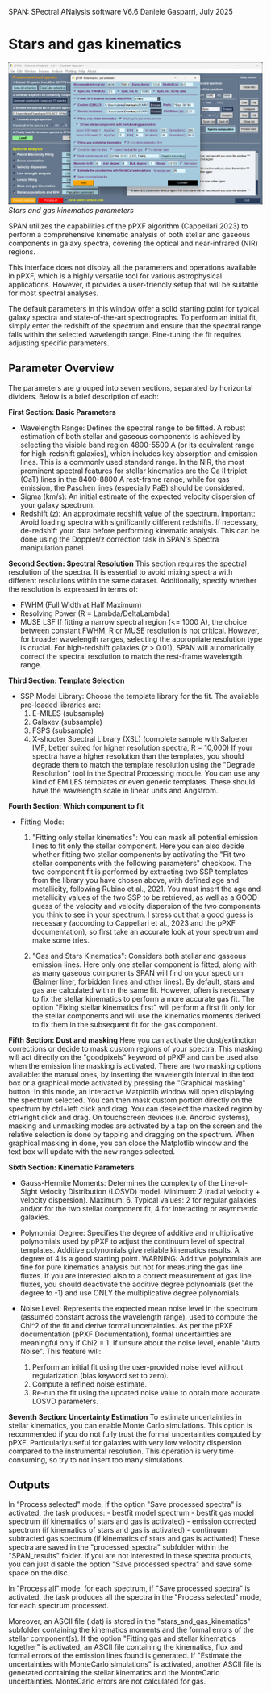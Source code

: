 SPAN: SPectral ANalysis software V6.6
Daniele Gasparri, July 2025

# Stars and gas kinematics #

![Kinematics](img/kinematics.png)
*Stars and gas kinematics parameters*


SPAN utilizes the capabilities of the pPXF algorithm (Cappellari 2023) to perform a comprehensive kinematic analysis of both stellar and gaseous components in galaxy spectra, covering the optical and near-infrared (NIR) regions.

This interface does not display all the parameters and operations available in pPXF, which is a highly versatile tool for various astrophysical applications. However, it provides a user-friendly setup that will be suitable for most spectral analyses.

The default parameters in this window offer a solid starting point for typical galaxy spectra and state-of-the-art spectrographs. To perform an initial fit, simply enter the redshift of the spectrum and ensure that the spectral range falls within the selected wavelength range.
Fine-tuning the fit requires adjusting specific parameters. 


## Parameter Overview ##
The parameters are grouped into seven sections, separated by horizontal dividers. Below is a brief description of each:

**First Section: Basic Parameters**
- Wavelength Range: Defines the spectral range to be fitted. A robust estimation of both stellar and gaseous components is achieved by selecting the visible band region 4800-5500 A (or its equivalent range for high-redshift galaxies), which includes key absorption and emission lines. This is a commonly used standard range. In the NIR, the most prominent spectral features for stellar kinematics are the Ca II triplet (CaT) lines in the 8400-8800 A rest-frame range, while for gas emission, the Paschen lines (especially PaB) should be considered.
- Sigma (km/s): An initial estimate of the expected velocity dispersion of your galaxy spectrum.
- Redshift (z): An approximate redshift value of the spectrum. Important: Avoid loading spectra with significantly different redshifts. If necessary, de-redshift your data before performing kinematic analysis. This can be done using the Doppler/z correction task in SPAN's Spectra manipulation panel.


**Second Section: Spectral Resolution**
This section requires the spectral resolution of the spectra. It is essential to avoid mixing spectra with different resolutions within the same dataset.
Additionally, specify whether the resolution is expressed in terms of:
- FWHM (Full Width at Half Maximum)
- Resolving Power (R = Lambda/DeltaLambda)
- MUSE LSF
If fitting a narrow spectral region (<= 1000 A), the choice between constant FWHM, R or MUSE resolution is not critical. However, for broader wavelength ranges, selecting the appropriate resolution type is crucial. For high-redshift galaxies (z > 0.01), SPAN will automatically correct the spectral resolution to match the rest-frame wavelength range.


**Third Section: Template Selection**
- SSP Model Library: Choose the template library for the fit. The available pre-loaded libraries are:
	1) E-MILES (subsample)
	2) Galaxev (subsample)
	3) FSPS (subsample)
	4) X-shooter Spectral Library (XSL) (complete sample with Salpeter IMF, better suited for higher resolution spectra, R = 10,000)
  If your spectra have a higher resolution than the templates, you should degrade them to match the template resolution using the "Degrade Resolution" tool in the Spectral Processing module.
  You can use any kind of EMILES templates or even generic templates. These should have the wavelength scale in linear units and Angstrom. 


**Fourth Section: Which component to fit**
- Fitting Mode:
	1) "Fitting only stellar kinematics": You can mask all potential emission lines to fit only the stellar component. Here you can also decide whether fitting two stellar components by activating the "Fit two stellar components with the following parameters" checkbox. The two component fit is performed by extracting two SSP templates from the library you have chosen above, with defined age and metallicity, following Rubino et al., 2021. You must insert the age and metallicity values of the two SSP to be retrieved, as well as a GOOD guess of the velocity and velocity dispersion of the two components you think to see in your spectrum. I stress out that a good guess is necessary (according to Cappellari et al., 2023 and the pPXF documentation), so first take an accurate look at your spectrum and make some tries.
 
	2) "Gas and Stars Kinematics": Considers both stellar and gaseous emission lines. Here only one stellar component is fitted, along with as many gaseous components SPAN will find on your spectrum (Balmer liner, forbidden lines and other lines). By default, stars and gas are calculated within the same fit. However, often is necessary to fix the stellar kinematics to perform a more accurate gas fit. The option "Fixing stellar kinematics first" will perform a first fit only for the stellar components and will use the kinematics moments derived to fix them in the subsequent fit for the gas component.


**Fifth Section: Dust and masking**
Here you can activate the dust/extinction corrections or decide to mask custom regions of your spectra. This masking will act directly on the "goodpixels" keyword of pPXF and can be used also when the emission line masking is activated.
There are two masking options available: the manual ones, by inserting the wavelength interval in the text box or a graphical mode activated by pressing the "Graphical masking" button. In this mode, an interactive Matplotlib window will open displaying the spectrum selected. You can then mask custom portion directly on the spectrum by ctrl+left click and drag. You can deselect the masked region by ctrl+right click and drag. On touchscreen devices (i.e. Android systems), masking and unmasking modes are activated by a tap on the screen and the relative selection is done by tapping and dragging on the spectrum. When graphical masking in done, you can close the Matplotlib window and the text box will update with the new ranges selected.


**Sixth Section: Kinematic Parameters**
- Gauss-Hermite Moments: Determines the complexity of the Line-of-Sight Velocity Distribution (LOSVD) model.
  Minimum: 2 (radial velocity + velocity dispersion).
  Maximum: 6.
  Typical values: 2 for regular galaxies and/or for the two stellar component fit, 4 for interacting or asymmetric galaxies.

- Polynomial Degree: Specifies the degree of additive and multiplicative polynomials used by pPXF to adjust the continuum level of spectral templates. Additive polynomials give reliable kinematics results. A degree of 4 is a good starting point. 
WARNING: Additive polynomials are fine for pure kinematics analysis but not for measuring the gas line fluxes. If you are interested also to a correct measurement of gas line fluxes, you should deactivate the additive degree polynomials (set the degree to -1) and use ONLY the multiplicative degree polynomials. 

- Noise Level: Represents the expected mean noise level in the spectrum (assumed constant across the wavelength range), used to compute the Chi^2 of the fit and derive formal uncertainties.
As per the pPXF documentation (pPXF Documentation), formal uncertainties are meaningful only if Chi2 = 1.
If unsure about the noise level, enable "Auto Noise". This feature will:
	1) Perform an initial fit using the user-provided noise level without regularization (bias keyword set to zero).
	2) Compute a refined noise estimate.
	3) Re-run the fit using the updated noise value to obtain more accurate LOSVD parameters.


**Seventh Section: Uncertainty Estimation**
To estimate uncertainties in stellar kinematics, you can enable Monte Carlo simulations.
This option is recommended if you do not fully trust the formal uncertainties computed by pPXF.
Particularly useful for galaxies with very low velocity dispersion compared to the instrumental resolution. This operation is very time consuming, so try to not insert too many simulations. 


## Outputs ##
In "Process selected" mode, if the option "Save processed spectra" is activated, the task produces:
	- bestfit model spectrum
	- bestfit gas model spectrum (if kinematics of stars and gas is activated)
	- emission corrected spectrum (if kinematics of stars and gas is activated)
	- continuum subtracted gas spectrum (if kinematics of stars and gas is activated)
These spectra are saved in the "processed_spectra" subfolder within the "SPAN_results" folder.
If you are not interested in these spectra products, you can just disable the option "Save processed spectra" and save some space on the disc.

In "Process all" mode, for each spectrum, if "Save processed spectra" is activated, the task produces all the spectra in the "Process selected" mode, for each spectrum processed.

Moreover, an ASCII file (.dat) is stored in the "stars_and_gas_kinematics" subfolder containing the kinematics moments and the formal errors of the stellar component(s). If the option "Fitting gas and stellar kinematics together" is activated, an ASCII file containing the kinematics, flux and formal errors of the emission lines found is generated.
If "Estimate the uncertainties with MonteCarlo simulations" is activated, another ASCII file is generated containing the stellar kinematics and the MonteCarlo uncertainties. MonteCarlo errors are not calculated for gas.
